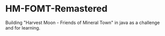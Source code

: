 # HM-FOMT-Remastered
Building "Harvest Moon - Friends of Mineral Town" in java as a challenge and for learning.
